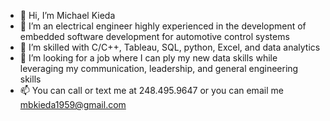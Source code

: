 - 👋 Hi, I’m Michael Kieda
- 👀 I’m an electrical engineer highly experienced in the development of embedded software development for automotive control systems
- 🌱 I’m skilled with C/C++, Tableau, SQL, python, Excel, and data analytics
- 💞️ I’m looking for a job where I can ply my new data skills while leveraging my communication, leadership, and general engineering skills
- 📫 You can call or text me at 248.495.9647 or you can email me mbkieda1959@gmail.com

<!---
mbkieda/mbkieda is a ✨ special ✨ repository because its `README.md` (this file) appears on your GitHub profile.
You can click the Preview link to take a look at your changes.
--->
